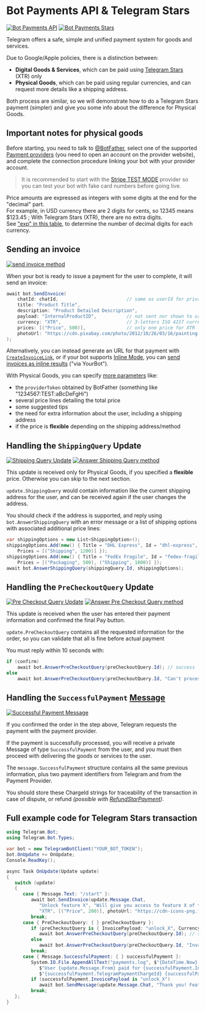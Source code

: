 # Bot Payments API & Telegram Stars

[![Bot Payments API](https://img.shields.io/badge/Bot_Payments_API-Physical_Goods_-blue.svg?style=flat-square)](https://core.telegram.org/bots/payments)
[![Bot Payments Stars](https://img.shields.io/badge/Bot_Payments_API-Digital_Goods-blue.svg?style=flat-square)](https://core.telegram.org/bots/payments)

Telegram offers a safe, simple and unified payment system for goods and services.

Due to Google/Apple policies, there is a distinction between:
- **Digital Goods & Services**, which can be paid using [Telegram Stars](https://telegram.org/blog/telegram-stars) (XTR) only
- **Physical Goods**, which can be paid using regular currencies, and can request more details like a shipping address.

Both process are similar, so we will demonstrate how to do a Telegram Stars payment (simpler) and give you some info about the difference for Physical Goods.

## Important notes for physical goods

Before starting, you need to talk to [@BotFather](https://t.me/BotFather), select one of the supported
[Payment providers](https://core.telegram.org/bots/payments#supported-payment-providers)
(you need to open an account on the provider website), and complete the connection procedure
linking your bot with your provider account.
>It is recommended to start with the [Stripe TEST MODE](https://core.telegram.org/bots/payments#testing-payments-the-39stripe-test-mode-39-provider)
provider so you can test your bot with fake card numbers before going live.

Price amounts are expressed as integers with some digits at the end for the "decimal" part.  
For example, in USD currency there are 2 digits for cents, so 12345 means $123.45 ; With Telegram Stars (XTR), there are no extra digits.  
See ["exp" in this table](https://core.telegram.org/bots/payments/currencies.json), to determine the number of decimal digits for each currency.

## Sending an invoice
[![send invoice method](https://img.shields.io/badge/Bot_API_method-sendInvoice-blue.svg?style=flat-square)](https://core.telegram.org/bots/api#sendinvoice)

When your bot is ready to issue a payment for the user to complete, it will send an invoice:
```csharp
await bot.SendInvoice(
    chatId: chatId,                         // same as userId for private chat
    title: "Product Title",
    description: "Product Detailed Description",
    payload: "InternalProductID",           // not sent nor shown to user
    currency: "XTR",                        // 3-letters ISO 4217 currency
    prices: [("Price", 500)],               // only one price for XTR
    photoUrl: "https://cdn.pixabay.com/photo/2012/10/26/03/16/painting-63186_1280.jpg"
);
```

Alternatively, you can instead generate an URL for that payment with [`CreateInvoiceLink`](https://core.telegram.org/bots/api#createinvoicelink),
or if your bot supports [Inline Mode](../3/inline.md), you can [send invoices as inline results](https://core.telegram.org/bots/api#inputinvoicemessagecontent) ("via YourBot").

With Physical Goods, you can specify [more parameters](https://core.telegram.org/bots/api#sendinvoice) like:
- the `providerToken` obtained by BotFather (something like "1234567:TEST:aBcDeFgHi")
- several price lines detailing the total price
- some suggested tips
- the need for extra information about the user, including a shipping address
- if the price is **flexible** depending on the shipping address/method

## Handling the `ShippingQuery` Update

[![Shipping Query Update](https://img.shields.io/badge/Bot_API_update-ShippingQuery-blue.svg?style=flat-square)](https://core.telegram.org/bots/api#shippingquery)
[![Answer Shipping Query method](https://img.shields.io/badge/Bot_API_method-answerShippingQuery-blue.svg?style=flat-square)](https://core.telegram.org/bots/api#answershippingquery)

This update is received only for Physical Goods, if you specified a **flexible** price.
Otherwise you can skip to the next section.

`update.ShippingQuery` would contain information like the current shipping address for the user, and can be received again if the user changes the address.

You should check if the address is supported, and reply using `bot.AnswerShippingQuery` with an error message or a list of shipping options with associated additional price lines:
```csharp
var shippingOptions = new List<ShippingOption>();
shippingOptions.Add(new() { Title = "DHL Express", Id = "dhl-express",
    Prices = [("Shipping", 1200)] });
shippingOptions.Add(new() { Title = "FedEx Fragile", Id = "fedex-fragile",
    Prices = [("Packaging", 500), ("Shipping", 1800)] });
await bot.AnswerShippingQuery(shippingQuery.Id, shippingOptions);
```

## Handling the `PreCheckoutQuery` Update

[![Pre Checkout Query Update](https://img.shields.io/badge/Bot_API_update-PreCheckoutQuery-blue.svg?style=flat-square)](https://core.telegram.org/bots/api#precheckoutquery)
[![Answer Pre Checkout Query method](https://img.shields.io/badge/Bot_API_method-answerPreCheckoutQuery-blue.svg?style=flat-square)](https://core.telegram.org/bots/api#answerprecheckoutquery)

This update is received when the user has entered their payment information and confirmed the final Pay button.

`update.PreCheckoutQuery` contains all the requested information for the order, so you can validate that all is fine before actual payment

You must reply within 10 seconds with:
```csharp
if (confirm)
    await bot.AnswerPreCheckoutQuery(preCheckoutQuery.Id); // success
else
    await bot.AnswerPreCheckoutQuery(preCheckoutQuery.Id, "Can't process your order: <REASON>");
```

## Handling the `SuccessfulPayment` <u>Message</u>

[![Successful Payment Message](https://img.shields.io/badge/Bot_API_message-SuccessfulPayment-blue.svg?style=flat-square)](https://core.telegram.org/bots/api#successfulpayment)

If you confirmed the order in the step above, Telegram requests the payment with the payment provider.

If the payment is successfully processed, you will receive a private Message of type `SuccessfulPayment` from the user, and you must then proceed with delivering the goods or services to the user.

The `message.SuccessfulPayment` structure contains all the same previous information, plus two payment identifiers from Telegram and from the Payment Provider.

You should store these ChargeId strings for traceability of the transaction in case of dispute, or refund _(possible with [RefundStarPayment](https://core.telegram.org/bots/api#refundstarpayment))_.

## Full example code for Telegram Stars transaction

```csharp
using Telegram.Bot;
using Telegram.Bot.Types;

var bot = new TelegramBotClient("YOUR_BOT_TOKEN");
bot.OnUpdate += OnUpdate;
Console.ReadKey();

async Task OnUpdate(Update update)
{
   switch (update)
   {
      case { Message.Text: "/start" }:
         await bot.SendInvoice(update.Message.Chat,
            "Unlock feature X", "Will give you access to feature X of this bot", "unlock_X",
            "XTR", [("Price", 200)], photoUrl: "https://cdn-icons-png.flaticon.com/512/891/891386.png");
         break;
      case { PreCheckoutQuery: { } preCheckoutQuery }:
         if (preCheckoutQuery is { InvoicePayload: "unlock_X", Currency: "XTR", TotalAmount: 200 })
            await bot.AnswerPreCheckoutQuery(preCheckoutQuery.Id); // success
         else
            await bot.AnswerPreCheckoutQuery(preCheckoutQuery.Id, "Invalid order");
         break;
      case { Message.SuccessfulPayment: { } successfulPayment }:
         System.IO.File.AppendAllText("payments.log", $"{DateTime.Now}: " +
            $"User {update.Message.From} paid for {successfulPayment.InvoicePayload}: " +
            $"{successfulPayment.TelegramPaymentChargeId} {successfulPayment.ProviderPaymentChargeId}\n");
         if (successfulPayment.InvoicePayload is "unlock_X")
            await bot.SendMessage(update.Message.Chat, "Thank you! Feature X is unlocked");
         break;
   };
}
```